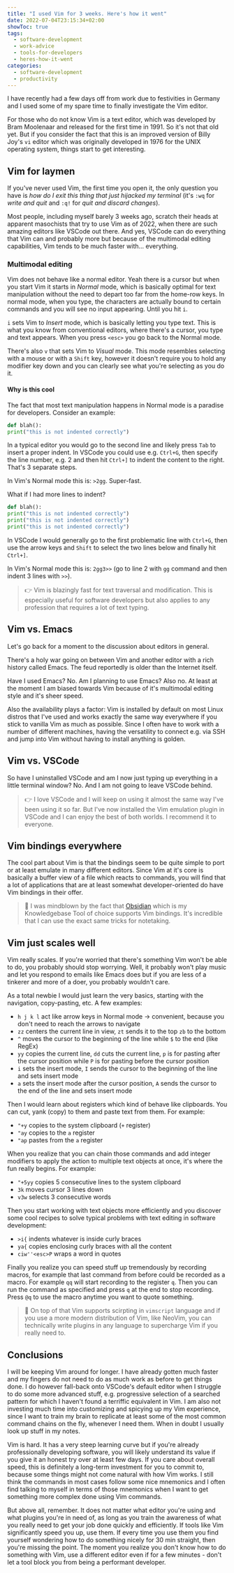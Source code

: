 ```yaml
---
title: "I used Vim for 3 weeks. Here's how it went"
date: 2022-07-04T23:15:34+02:00
showToc: true
tags:
  - software-development
  - work-advice
  - tools-for-developers
  - heres-how-it-went
categories:
  - software-development
  - productivity
---
```


I have recently had a few days off from work due to festivities in Germany and I used some of my spare time to finally investigate the Vim editor.

For those who do not know Vim is a text editor, which was developed by Bram Moolenaar and released for the first time in 1991. So it's not that old yet. But if you consider the fact that this is an improved version of Billy Joy's `vi` editor which was originally developed in 1976 for the UNIX operating system, things start to get interesting.

## Vim for laymen

If you've never used Vim, the first time you open it, the only question you have is _how do I exit this thing that just hijacked my terminal_ (it's `:wq` for _write and quit_ and `:q!` for _quit and discard changes_).

Most people, including myself barely 3 weeks ago, scratch their heads at apparent masochists that try to use Vim as of 2022, when there are such amazing editors like VSCode out there. And yes, VSCode can do everything that Vim can and probably more but because of the multimodal editing capabilities, Vim tends to be much faster with... everything.

### Multimodal editing

Vim does not behave like a normal editor. Yeah there is a cursor but when you start Vim it starts in _Normal_ mode, which is basically optimal for text manipulation without the need to depart too far from the home-row keys. In normal mode, when you type, the characters are actually bound to certain commands and you will see no input appearing. Until you hit `i`.

`i` sets Vim to _Insert_ mode, which is basically letting you type text. This is what you know from conventional editors, where there's a cursor, you type and text appears. When you press `<esc>` you go back to the Normal mode.

There's also `v` that sets Vim to _Visual_ mode. This mode resembles selecting with a mouse or with a `Shift` key, however it doesn't require you to hold any modifier key down and you can clearly see what you're selecting as you do it.

#### Why is this cool

The fact that most text manipulation happens in Normal mode is a paradise for developers. Consider an example:

```python
def blah():
print("this is not indented correctly")
```

In a typical editor you would go to the second line and likely press `Tab` to insert a proper indent. In VSCode you could use e.g. `Ctrl+G`, then specify the line number, e.g. 2 and then hit `Ctrl+]` to indent the content to the right. That's 3 separate steps.

In Vim's Normal mode this is: `>2gg`. Super-fast.

What if I had more lines to indent?

```python
def blah():
print("this is not indented correctly")
print("this is not indented correctly")
print("this is not indented correctly")
```

In VSCode I would generally go to the first problematic line with `Ctrl+G`, then use the arrow keys and `Shift` to select the two lines below and finally hit `Ctrl+]`.

In Vim's Normal mode this is: `2gg3>>` (go to line 2 with `gg` command and then indent 3 lines with `>>`).

> 👉 Vim is blazingly fast for text traversal and modification. This is especially useful for software developers but also applies to any profession that requires a lot of text typing.

## Vim vs. Emacs

Let's go back for a moment to the discussion about editors in general.

There's a holy war going on between Vim and another editor with a rich history called Emacs. The feud reportedly is older than the Internet itself.

Have I used Emacs? No. Am I planning to use Emacs? Also no. At least at the moment I am biased towards Vim because of it's multimodal editing style and it's sheer speed.

Also the availability plays a factor: Vim is installed by default on most Linux distros that I've used and works exactly the same way everywhere if you stick to vanilla Vim as much as possible. Since I often have to work with a number of different machines, having the versatility to connect e.g. via SSH and jump into Vim without having to install anything is golden.

## Vim vs. VSCode

So have I uninstalled VSCode and am I now just typing up everything in a little terminal window? No. And I am not going to leave VSCode behind.

> 👉 I love VSCode and I will keep on using it almost the same way I've been using it so far. But I've now installed the Vim emulation plugin in VSCode and I can enjoy the best of both worlds. I recommend it to everyone.

## Vim bindings everywhere

The cool part about Vim is that the bindings seem to be quite simple to port or at least emulate in many different editors. Since Vim at it's core is basically a buffer view of a file which reacts to commands, you will find that a lot of applications that are at least somewhat developer-oriented do have Vim bindings in their offer.

> 🤯 I was mindblown by the fact that [Obsidian](https://obsidian.md) which is my Knowledgebase Tool of choice supports Vim bindings. It's incredible that I can use the exact same tricks for notetaking.

## Vim just scales well

Vim really scales. If you're worried that there's something Vim won't be able to do, you probably should stop worrying. Well, it probably won't play music and let you respond to emails like Emacs does but if you are less of a tinkerer and more of a doer, you probably wouldn't care.

As a total newbie I would just learn the very basics, starting with the navigation, copy-pasting, etc. A few examples:

- `h j k l` act like arrow keys in Normal mode -> convenient, because you don't need to reach the arrows to navigate
- `zz` centers the current line in view, `zt` sends it to the top `zb` to the bottom
- `^` moves the cursor to the beginning of the line while `$` to the end (like RegEx)
- `yy` copies the current line, `dd` cuts the current line, `p` is for pasting after the cursor position while `P` is for pasting before the cursor position
- `i` sets the insert mode, `I` sends the cursor to the beginning of the line and sets insert mode
- `a` sets the insert mode after the cursor position, `A` sends the cursor to the end of the line and sets insert mode

Then I would learn about registers which kind of behave like clipboards. You can cut, yank (copy) to them and paste text from them. For example:

- `"+y` copies to the system clipboard (`+` register)
- `"ay` copies to the `a` register
- `"ap` pastes from the `a` register

When you realize that you can chain those commands and add integer modifiers to apply the action to multiple text objects at once, it's where the fun really begins. For example:

- `"+5yy` copies 5 consecutive lines to the system clipboard
- `3k` moves cursor 3 lines down
- `v3w` selects 3 consecutive words

Then you start working with text objects more efficiently and you discover some cool recipes to solve typical problems with text editing in software development:

- `>i{` indents whatever is inside curly braces
- `ya{` copies enclosing curly braces with all the content
- `ciw''<esc>P` wraps a word in quotes

Finally you realize you can speed stuff up tremendously by recording macros, for example that last command from before could be recorded as a macro. For example `qq` will start recording to the register `q`. Then you can run the command as specified and press `q` at the end to stop recording. Press `@q` to use the macro anytime you want to quote something.

> 🤯 On top of that Vim supports scirpting in `vimscript` language and if you use a more modern distribution of Vim, like NeoVim, you can technically write plugins in any language to supercharge Vim if you really need to.

## Conclusions

I will be keeping Vim around for longer. I have already gotten much faster and my fingers do not need to do as much work as before to get things done. I do however fall-back onto VSCode's default editor when I struggle to do some more advanced stuff, e.g. progressive selection of a searched pattern for which I haven't found a terriffic equivalent in Vim. I am also not investing much time into customizing and spicying up my Vim experience, since I want to train my brain to replicate at least some of the most common command chains on the fly, whenever I need them. When in doubt I usually look up stuff in my notes.

Vim is hard. It has a very steep learning curve but if you're already professionally developing software, you will likely understand its value if you give it an honest try over at least few days. If you care about overall speed, this is definitely a long-term investment for you to commit to, because some things might not come natural with how Vim works. I still think the commands in most cases follow some nice mnemonics and I often find talking to myself in terms of those mnemonics when I want to get something more complex done using Vim commands.

But above all, remember. It does not matter what editor you're using and what plugins you're in need of, as long as you train the awareness of what you really need to get your job done quickly and efficiently. If tools like Vim significantly speed you up, use them. If every time you use them you find yourself wondering how to do something nicely for 30 min straight, then you're missing the point. The moment you realize you don't know how to do something with Vim, use a different editor even if for a few minutes - don't let a tool block you from being a performant developer.
